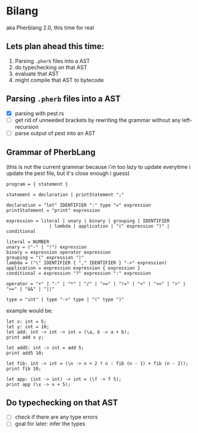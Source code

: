 # Bilang
aka Pherblang 2.0, this time for real

## Lets plan ahead this time:
1. Parsing `.pherb` files into a AST
2. do typechecking on that AST
3. evaluate that AST
4. might compile that AST to bytecode

## Parsing `.pherb` files into a AST
- [x] parsing with pest.rs
- [ ] get rid of unneeded brackets by rewriting the grammar without any left-recursion
- [ ] parse output of pest into an AST

## Grammar of PherbLang
(this is not the current grammar because i'm too lazy to update everytime i update the pest file, but it's close enough i guess)
```
program = { statement }
 
statement = declaration | printStatement ";"

declaration = "let" IDENTIFIER ":" type "=" expression
printStatement = "print" expression

expression = literal | unary | binary | grouping | IDENTIFIER 
                | lambda | application | "(" expression ")" | conditional

literal = NUMBER
unary = ("-" | "!") expression
binary = expression operator expression
grouping = "(" expression ")"
lambda = ("\" IDENTIFIER { "," IDENTIFIER } "->" expression)
application = expression expression { expression }
conditional = expression "?" expression ":" expression

operator = "+" | "-" | "*" | "/" | "==" | "!=" | "<" | "<=" | ">" | ">=" | "&&" | "||"

type = "int" | type "->" type | "(" type ")"
```

example would be:
```
let x: int = 5;
let y: int = 10;
let add: int -> int -> int = (\a, b -> a + b);
print add x y;

let add5: int -> int = add 5;
print add5 10;

let fib: int -> int = (\n -> n < 2 ? n : fib (n - 1) + fib (n - 2));
print fib 10;

let app: (int -> int) -> int = (\f -> f 5);
print app (\x -> x + 5);
```

## Do typechecking on that AST
- [ ] check if there are any type errors
- [ ] goal for later: infer the types
